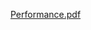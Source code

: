 [Performance.pdf](https://github.com/ZakiyaAbuMurra/Multi-level-Cache/files/14023930/Performance.pdf)
